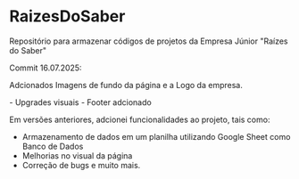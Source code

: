 # RaizesDoSaber
Repositório para armazenar códigos de projetos da Empresa Júnior "Raízes do Saber"


Commit 16.07.2025:
<p>Adcionados Imagens de fundo da página e a Logo da empresa.</p>
- Upgrades visuais
- Footer adcionado

  
Em versões anteriores, adcionei funcionalidades ao projeto, tais como:
- Armazenamento de dados em um planilha utilizando Google Sheet como Banco de Dados
- Melhorias no visual da página
- Correção de bugs e muito mais.
